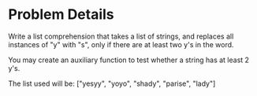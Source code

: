 # Problem Details

Write a list comprehension that takes a list of strings, and replaces all instances of "y" with "s", only if there are at least two y's in the word. <br />

You may create an auxiliary function to test whether a string has at least 2 y's. <br />

The list used will be: ["yesyy", "yoyo", "shady", "parise", "lady"]

